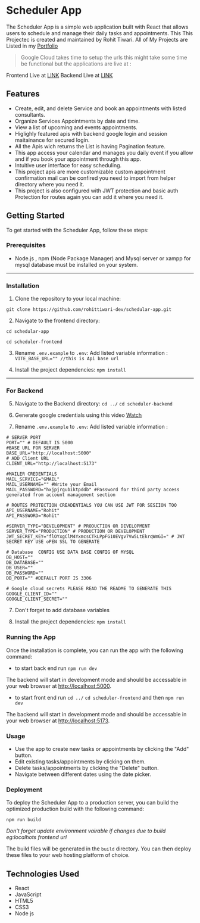 # Scheduler App

The Scheduler App is a simple web application built with React that allows users to schedule and manage their daily tasks and appointments. This This Projectec is created and maintained by Rohit Tiwari. All of My Projects are Listed in my [Portfolio](https://rohitdev.netlify.app)

> Google Cloud takes time to setup the urls this might take some time be functional but the applications are live at :

Frontend Live at [LINK](https://devschedule.netlify.app/)
Backend Live at [LINK](https://schedular-backend.onrender.com/)

## Features

- Create, edit, and delete Service and book an appointments with listed consultants.
- Organize Services Appointments by date and time.
- View a list of upcoming and events appointments.
- Higlighly featured apis with backend google login and session maitainance for secured login.
- All the Apis wich returns the List is having Pagination feature.
- This app access your calendar and manages you daily event if you allow and if you book your appointment through this app.
- Intuitive user interface for easy scheduling.
- This project apis are more customizable custom appointment confirmation mail can be confired you need to import from helper directory where you need it.
- This project is also configured with JWT protection and basic auth Protection for routes again you can add it where you need it.

## Getting Started

To get started with the Scheduler App, follow these steps:

### Prerequisites

- Node.js , npm (Node Package Manager) and Mysql server or xampp for mysql database must be installed on your system.

---

### Installation

1. Clone the repository to your local machine:

`git clone https://github.com/rohittiwari-dev/schedular-app.git`

2. Navigate to the frontend directory:

`cd schedular-app`

`cd scheduler-frontend`

3. Rename `.env.example` to `.env`: Add listed variable information :
   `VITE_BASE_URL="" //this is Api base url`

4. Install the project dependencies:
   `npm install`

---

### For Backend

5. Navigate to the Backend directory:
   `cd ../`
   `cd scheduler-backend`

6. Generate google credentials using this video
   [Watch](https://drive.google.com/file/d/1Qc_zhmlaGMsKegh89w_DN7An6u0g5qb5/view?usp=sharing)

7. Rename `.env.example` to `.env`: Add listed variable information :

```
# SERVER PORT
PORT="" # DEFAULT IS 5000
#BASE URL FOR SERVER
BASE_URL="http://localhost:5000"
# ADD Client URL
CLIENT_URL="http://localhost:5173"

#MAILER CREDENTIALS
MAIL_SERVICE="GMAIL"
MAIL_USERNAME="" #Write your Email
MAIL_PASSWORD="hxjpjrgubiktpddb" #Password for third party access generated from account management section

# ROUTES PROTECTION CREADENTIALS YOU CAN USE JWT FOR SESIION TOO
API_USERNAME="Rohit"
API_PASSWORD="Rohit"

#SERVER_TYPE="DEVELOPMENT" # PRODUCTION OR DEVELOPMENT
SERVER_TYPE="PRODUCTION" # PRODUCTION OR DEVELOPMENT
JWT_SECRET_KEY="flOYxgClM4YxmcsCTkLPpFG10EVgv7Vw5LtEkrqWmGI=" # JWT SECRET KEY USE oPEN SSL TO GENERATE

# Database  CONFIG USE DATA BASE CONFIG OF MYSQL
DB_HOST=""
DB_DATABASE=""
DB_USER=""
DB_PASSWORD=""
DB_PORT="" #DEFAULT PORT IS 3306

# Google cloud secrets PLEASE READ THE README TO GENERATE THIS
GOOGLE_CLIENT_ID=""
GOOGLE_CLIENT_SECRET=""
```

7. Don't forget to add database variables

8. Install the project dependencies:
   `npm install`

### Running the App

Once the installation is complete, you can run the app with the following command:

- to start back end run
  `npm run dev`

The backend will start in development mode and should be accessable in your web browser at [http://localhost:5000](http://localhost:5000).

- to start front end run
  `cd ../` `cd scheduler-frontend` and then `npm run dev`

The backend will start in development mode and should be accessable in your web browser at [http://localhost:5173](http://localhost:5173).

### Usage

- Use the app to create new tasks or appointments by clicking the "Add" button.
- Edit existing tasks/appointments by clicking on them.
- Delete tasks/appointments by clicking the "Delete" button.
- Navigate between different dates using the date picker.

### Deployment

To deploy the Scheduler App to a production server, you can build the optimized production build with the following command:

`npm run build`

_Don't forget update environment vairable if changes due to build eg:localhots frontend url_

The build files will be generated in the `build` directory. You can then deploy these files to your web hosting platform of choice.

## Technologies Used

- React
- JavaScript
- HTML5
- CSS3
- Node js
